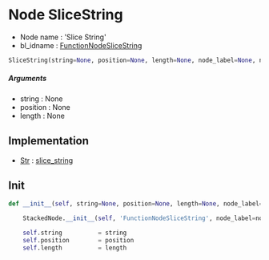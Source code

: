 # Node SliceString

- Node name : 'Slice String'
- bl_idname : [FunctionNodeSliceString](https://docs.blender.org/api/current/bpy.types.{bl_idname}.html)


``` python
SliceString(string=None, position=None, length=None, node_label=None, node_color=None)
```
##### Arguments

- string : None
- position : None
- length : None

## Implementation

- [Str](/docs/GeoNodes/Str.md) : [slice_string](/docs/GeoNodes/Str.md#slice_string)

## Init

``` python
def __init__(self, string=None, position=None, length=None, node_label=None, node_color=None):

    StackedNode.__init__(self, 'FunctionNodeSliceString', node_label=node_label, node_color=node_color)

    self.string          = string
    self.position        = position
    self.length          = length
```
